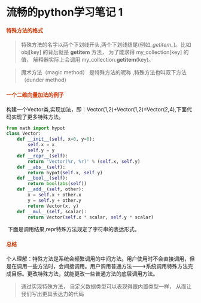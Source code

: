 # 流畅的python学习笔记 1




#### <font color=#CC3300>特殊方法的格式</font>

> 特殊方法的名字以两个下划线开头,两个下划线结尾(例如\__getitem\__)。比如 obj[key]
> 的背后就是 __getitem__ 方法， 为了能求得 my_collection[key] 的值， 解释器实际上会调用 my_collection.__getitem__(key)。 

> 魔术方法（magic method） 是特殊方法的昵称 ,特殊方法也叫双下方法（dunder method）

#### <font color=#CC3300>一个二维向量加法的例子</font>

​	构建一个Vector类,实现加法，即：Vector(1,2)+Vector(1,2)=Vector(2,4),下面代码实现了更多特殊方法。

```python
from math import hypot
class Vector:
	def __init__(self, x=0, y=0):
		self.x = x
		self.y = y
	def __repr__(self):
		return 'Vector(%r, %r)' % (self.x, self.y)
	def __abs__(self):
		return hypot(self.x, self.y)
	def __bool__(self):
		return bool(abs(self))
	def __add__(self, other):
		x = self.x + other.x
		y = self.y + other.y
		return Vector(x, y)
	def __mul__(self, scalar):
		return Vector(self.x * scalar, self.y * scalar)
```
​	下面是调用结果,repr特殊方法规定了字符串的表达形式。

#### <font color=#CC3300>总结</font>

个人理解：特殊方法是系统会频繁调用的中间方法。用户使用时不会直接调用，但是在调用一些方法时，会间接调用。用户调用普通方法--->系统调用特殊方法完成目标。更改特殊方法，就能更改一些普通方法的底层调用方法。

> 通过实现特殊方法， 自定义数据类型可以表现得跟内置类型一样， 从而让我们写出更具表达力的代码 
